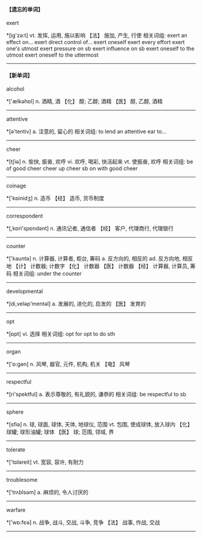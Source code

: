 #### 【遗忘的单词】

exert

*[ig'zә:t]
vt. 发挥, 运用, 施以影响
【法】 施加, 产生, 行使
相关词组:
 exert an effect on...
 exert direct control of...
 exert oneself
 exert every effort
 exert one's utmost
 exert pressure on sb
 exert influence on sb
 exert oneself to the utmost
 exert oneself to the uttermost

------





#### 【新单词】

alcohol

*['ælkәhɒl]
n. 酒精, 酒
【化】 醇; 乙醇; 酒精
【医】 醇, 乙醇, 酒精

------

attentive

*[ә'tentiv]
a. 注意的, 留心的
相关词组:
 to lend an attentive ear to...

------

cheer

*[tʃiә]
n. 愉快, 振奋, 欢呼
vi. 欢呼, 喝彩, 快活起来
vt. 使振奋, 欢呼
相关词组:
 be of good cheer
 cheer up
 cheer sb on
 with good cheer

------

coinage

*['kɒinidʒ]
n. 造币
【经】 造币, 货币制度

------

correspondent

*[,kɒri'spɒndәnt]
n. 通讯记者, 通信者
【经】 客户, 代理商行, 代理银行

------

counter

*['kauntә]
n. 计算器, 计算者, 柜台, 筹码
a. 反方向的, 相反的
ad. 反方向地, 相反地
【计】 计数器; 计数字
【化】 计数器
【医】 计数器
【经】 计算器, 计算员, 筹码
相关词组:
 under the counter

------

developmental

*[di,velәp'mentәl]
a. 发展的, 进化的, 启发的
【医】 发育的

------

opt

*[ɒpt]
vi. 选择
相关词组:
 opt for
 opt to do sth

------

organ

*['ɒ:gәn]
n. 风琴, 器官, 元件, 机构, 机关
【电】 风琴

------

respectful

*[ri'spektful]
a. 表示尊敬的, 有礼貌的, 谦恭的
相关词组:
 be respectful to sb

------

sphere

*[sfiә]
n. 球, 球面, 球体, 天体, 地球仪, 范围
vt. 包围, 使成球体, 放入球内
【化】 球罐; 球形油罐; 球体
【医】 球; 范围, 领域, 界

------

tolerate

*['tɒlәreit]
vt. 宽容, 容许, 有耐力

------

troublesome

*['trʌblsәm]
a. 麻烦的, 令人讨厌的

------

warfare

*['wɒ:fєә]
n. 战争, 战斗, 交战, 斗争, 竞争
【法】 战事, 作战, 交战

------

